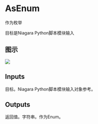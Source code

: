 # AsEnum

作为枚举

目标是Niagara Python脚本模块输入

## 图示

![]($-20221218-20472078.png)

## Inputs

目标。Niagara Python脚本模块输入对象参考。  

## Outputs

返回值。字符串。作为Enum。
